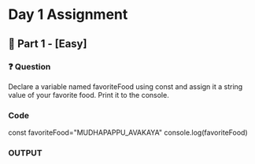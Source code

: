 # Day 1 Assignment

## 📌 Part 1 - [Easy]

### ❓ Question
Declare a variable named favoriteFood using const 
and assign it a string value of your favorite food. 
Print it to the console.


### Code
const favoriteFood="MUDHAPAPPU_AVAKAYA"
console.log(favoriteFood)

### OUTPUT

